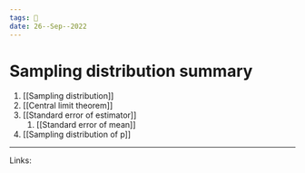 ```yaml
---
tags: 🌱
date: 26--Sep--2022
---
```


# Sampling distribution summary

1. [[Sampling distribution]]
2. [[Central limit theorem]]
3. [[Standard error of estimator]]
    1. [[Standard error of mean]]
4. [[Sampling distribution of p]]

---
Links: 